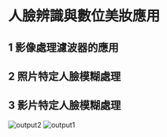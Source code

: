 # 人臉辨識與數位美妝應用
## 1 影像處理濾波器的應用
## 2 照片特定人臉模糊處理
## 3 影片特定人臉模糊處理

![output2](https://user-images.githubusercontent.com/89370789/139787384-c9235558-9593-46ee-9b5b-00b8a3e52aae.jpg)
![output1](https://user-images.githubusercontent.com/89370789/139787389-ce15a8a7-a667-4100-8b70-a73d68595033.jpg)
